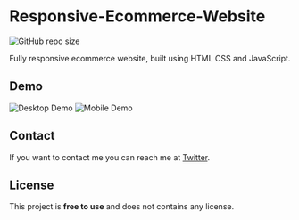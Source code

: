 # Responsive-Ecommerce-Website

![GitHub repo size](https://img.shields.io/github/repo-size/codescoop/Responsive-Ecommerce-Website)

Fully responsive ecommerce website, built using HTML CSS and JavaScript.

## Demo

![Desktop Demo](./image/desktop.png "Desktop Demo")
![Mobile Demo](./image/mobile.png "Mobile Demo")

## Contact

If you want to contact me you can reach me at [Twitter](https://www.twitter.com/codescoop_dev).


## License

This project is **free to use** and does not contains any license.
